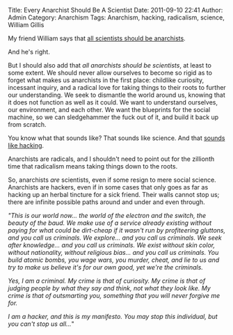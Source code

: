 Title: Every Anarchist Should Be A Scientist
Date: 2011-09-10 22:41
Author: Admin
Category: Anarchism
Tags: Anarchism, hacking, radicalism, science, William Gillis

My friend William says that [all scientists should be anarchists][].

And he's right.

But I should also add that *all anarchists should be scientists*, at
least to some extent. We should never allow ourselves to become so rigid
as to forget what makes us anarchists in the first place: childlike
curiosity, incessant inquiry, and a radical love for taking things to
their roots to further our understanding. We seek to dismantle the world
around us, knowing that it does not function as well as it could. We
want to understand ourselves, our environment, and each other. We want
the blueprints for the social machine, so we can sledgehammer the fuck
out of it, and build it back up from scratch.

You know what that sounds like? That sounds like science. And that
[sounds like hacking][].

Anarchists are radicals, and I shouldn't need to point out for the
zillionth time that radicalism means taking things down to the roots.

So, anarchists *are* scientists, even if some resign to mere social
science. Anarchists are hackers, even if in some cases that only goes as
far as hacking up an herbal tincture for a sick friend. Their walls
cannot stop us; there are infinite possible paths around and under and
even through.

*"This is our world now... the world of the electron and the switch, the
beauty of the baud. We make use of a service already existing without
paying for what could be dirt-cheap if it wasn't run by profiteering
gluttons, and you call us criminals. We explore... and you call us
criminals. We seek after knowledge... and you call us criminals. We
exist without skin color, without nationality, without religious bias...
and you call us criminals. You build atomic bombs, you wage wars, you
murder, cheat, and lie to us and try to make us believe it's for our own
good, yet we're the criminals.*

*Yes, I am a criminal. My crime is that of curiosity. My crime is that
of judging people by what they say and think, not what they look like.
My crime is that of outsmarting you, something that you will never
forgive me for.*

*I am a hacker, and this is my manifesto. You may stop this individual,
but you can't stop us all...*"

  [all scientists should be anarchists]: https://humaniterations.wordpress.com/2011/08/10/every-scientist-should-be-an-anarchist/
  [sounds like hacking]: http://www.mithral.com/~beberg/manifesto.html
